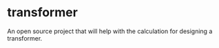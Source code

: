 # transformer
An open source project that will help with the calculation for designing a transformer.
